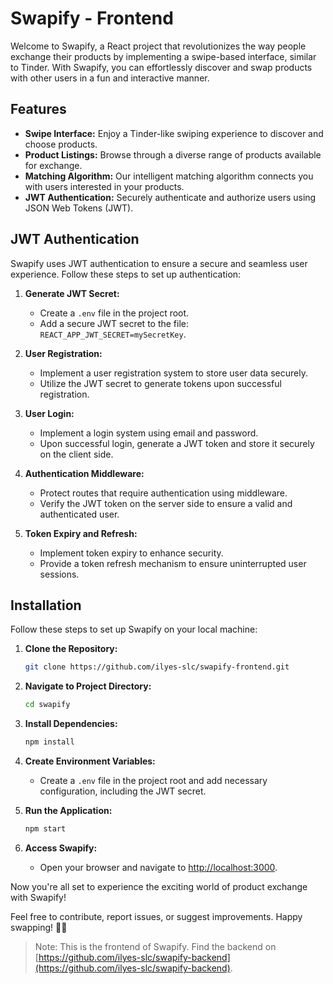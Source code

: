 # Swapify - Frontend

Welcome to Swapify, a React project that revolutionizes the way people exchange their products by implementing a swipe-based interface, similar to Tinder. With Swapify, you can effortlessly discover and swap products with other users in a fun and interactive manner.

## Features

- **Swipe Interface:** Enjoy a Tinder-like swiping experience to discover and choose products.
- **Product Listings:** Browse through a diverse range of products available for exchange.
- **Matching Algorithm:** Our intelligent matching algorithm connects you with users interested in your products.
- **JWT Authentication:** Securely authenticate and authorize users using JSON Web Tokens (JWT).

## JWT Authentication

Swapify uses JWT authentication to ensure a secure and seamless user experience. Follow these steps to set up authentication:

1. **Generate JWT Secret:**
    - Create a `.env` file in the project root.
    - Add a secure JWT secret to the file: `REACT_APP_JWT_SECRET=mySecretKey`.

2. **User Registration:**
    - Implement a user registration system to store user data securely.
    - Utilize the JWT secret to generate tokens upon successful registration.

3. **User Login:**
    - Implement a login system using email and password.
    - Upon successful login, generate a JWT token and store it securely on the client side.

4. **Authentication Middleware:**
    - Protect routes that require authentication using middleware.
    - Verify the JWT token on the server side to ensure a valid and authenticated user.

5. **Token Expiry and Refresh:**
    - Implement token expiry to enhance security.
    - Provide a token refresh mechanism to ensure uninterrupted user sessions.

## Installation

Follow these steps to set up Swapify on your local machine:

1. **Clone the Repository:**
    ```bash
    git clone https://github.com/ilyes-slc/swapify-frontend.git
    ```

2. **Navigate to Project Directory:**
    ```bash
    cd swapify
    ```

3. **Install Dependencies:**
    ```bash
    npm install
    ```

4. **Create Environment Variables:**
    - Create a `.env` file in the project root and add necessary configuration, including the JWT secret.

5. **Run the Application:**
    ```bash
    npm start
    ```

6. **Access Swapify:**
    - Open your browser and navigate to [http://localhost:3000](http://localhost:3000).

Now you're all set to experience the exciting world of product exchange with Swapify!

Feel free to contribute, report issues, or suggest improvements. Happy swapping! 🔄✨

> Note: This is the frontend of Swapify. Find the backend on [https://github.com/ilyes-slc/swapify-backend](https://github.com/ilyes-slc/swapify-backend).
